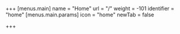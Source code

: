 +++
[menus.main]
name = "Home"
url = "/"
weight = -101
identifier = "home"
    [menus.main.params]
        icon = "home"
        newTab = false

+++